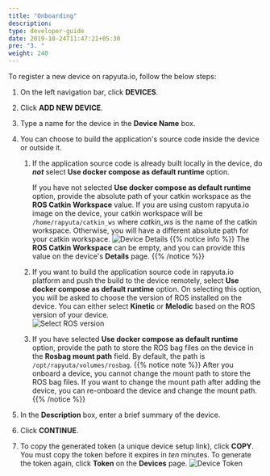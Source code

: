 ```yaml
---
title: "Onboarding"
description:
type: developer-guide
date: 2019-10-24T11:47:21+05:30
pre: "3. "
weight: 240
---
```

To register a new device on rapyuta.io, follow the below steps:

1. On the left navigation bar, click **DEVICES**.
2. Click **ADD NEW DEVICE**.
3. Type a name for the device in the **Device Name** box.
4. You can choose to build the application's source code inside the device or outside it.
   1. If the application source code is already built locally in the device, do ***not*** select **Use docker compose as default runtime** option.

      If you have not selected **Use docker compose as default runtime** option, provide the absolute path of your catkin workspace as the **ROS Catkin Workspace** value. If you are using custom rapyuta.io image on the device, your catkin workspace will be `/home/rapyuta/catkin_ws` where *catkin_ws* is the name of the catkin workspace. Otherwise, you will have a different absolute path for your catkin workspace.
     ![Device Details](/images/getting-started/add-new-device/device-details.png?classes=border,shadow&width=40pc)
   {{% notice info %}}
   The **ROS Catkin Workspace** can be empty, and you can provide this value on the device's **Details** page.
   {{% /notice %}}
    2. If you want to build the application source code in rapyuta.io platform and push the build to the device remotely, select **Use docker compose as default runtime** option. On selecting this option, you will be asked to choose the version of ROS installed on the device. You can either select **Kinetic** or **Melodic** based on the ROS version of your device.</br>
   ![Select ROS version](/images/getting-started/add-new-device/select-ROS-version.png?classes=border,shadow&width=40pc)
   3. If you have selected **Use docker compose as default runtime** option, provide the path to store the ROS bag files on the device in the **Rosbag mount path** field. By default, the path is `/opt/rapyuta/volumes/rosbag`.
   {{% notice note %}}
After you onboard a device, you cannot change the mount path to store the ROS bag files. If you want to change the mount path after adding the device, you can re-onboard the device and change the mount path.
   {{% /notice %}}

6. In the **Description** box, enter a brief summary of the device.
7. Click **CONTINUE**.
8.  To copy the generated token (a unique device setup link), click **COPY**.    
   You must copy the token before it expires in *ten* minutes. To generate
   the token again, click **Token** on the **Devices** page.
   ![Device Token](/images/getting-started/add-new-device/device-token.png?classes=border,shadow&width=40pc)